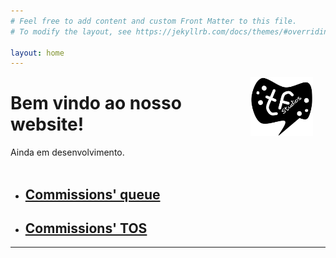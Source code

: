 ```yaml
---
# Feel free to add content and custom Front Matter to this file.
# To modify the layout, see https://jekyllrb.com/docs/themes/#overriding-theme-defaults

layout: home
---
```


<!--
<span style="display:block;width:80px;height:200px;margin:5px;float:right">

-->
<span style="display:block;width:100px;height:100px;margin-right:20px;padding:0px;float:right">![Alt text](/assets/img/tefra-studios-logo.png)</span>
# Bem vindo ao nosso website!  
Ainda em desenvolvimento.  
<br>

- ## [Commissions' queue](/comms-queue/)   
- ## [Commissions' TOS](/comms-tos/)   

<hr><br>